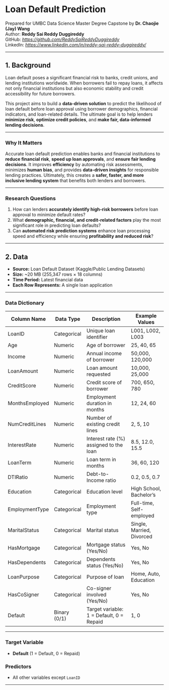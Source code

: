 # Loan Default Prediction 
Prepared for UMBC Data Science Master Degree Capstone by **Dr. Chaojie (Jay) Wang**  
Author: **Reddy Sai Reddy Duggireddy**  
GitHub: *https://github.com/ReddySaiReddyDuggireddy*  
LinkedIn: *https://www.linkedin.com/in/reddy-sai-reddy-duggireddy/*  

---

## 1. Background  

Loan default poses a significant financial risk to banks, credit unions, and lending institutions worldwide. When borrowers fail to repay loans, it affects not only financial institutions but also economic stability and credit accessibility for future borrowers.  

This project aims to build a **data-driven solution** to predict the likelihood of loan default before loan approval using borrower demographics, financial indicators, and loan-related details. The ultimate goal is to help lenders **minimize risk**, **optimize credit policies**, and **make fair, data-informed lending decisions**.  

---

### Why It Matters  
Accurate loan default prediction enables banks and financial institutions to **reduce financial risk**, **speed up loan approvals**, and **ensure fair lending decisions**. It improves **efficiency** by automating risk assessments, minimizes **human bias**, and provides **data-driven insights** for responsible lending practices. Ultimately, this creates a **safer, faster, and more inclusive lending system** that benefits both lenders and borrowers.  

---

### Research Questions  
1. How can lenders **accurately identify high-risk borrowers** before loan approval to minimize default rates?  
2. What **demographic, financial, and credit-related factors** play the most significant role in predicting loan defaults?  
3. Can **automated risk prediction systems** enhance loan processing speed and efficiency while ensuring **profitability and reduced risk**?  

---

## 2. Data  

- **Source:** Loan Default Dataset (Kaggle/Public Lending Datasets)  
- **Size:** ~20 MB (255,347 rows × 18 columns)  
- **Time Period:** Latest financial data  
- **Each Row Represents:** A single loan application  

---

### Data Dictionary  

| Column Name       | Data Type     | Description                                 | Example Values         |
|-------------------|---------------|---------------------------------------------|-------------------------|
| LoanID            | Categorical   | Unique loan identifier                      | L001, L002, L003         |
| Age               | Numeric       | Age of borrower                             | 25, 40, 65               |
| Income            | Numeric       | Annual income of borrower                   | 50,000, 120,000          |
| LoanAmount         | Numeric       | Loan amount requested                        | 10,000, 25,000           |
| CreditScore        | Numeric       | Credit score of borrower                     | 700, 650, 780            |
| MonthsEmployed     | Numeric       | Employment duration in months               | 12, 24, 60               |
| NumCreditLines     | Numeric       | Number of existing credit lines              | 2, 5, 10                 |
| InterestRate       | Numeric       | Interest rate (%) assigned to the loan       | 8.5, 12.0, 15.5          |
| LoanTerm           | Numeric       | Loan term in months                          | 36, 60, 120              |
| DTIRatio           | Numeric       | Debt-to-Income ratio                         | 0.2, 0.5, 0.7            |
| Education          | Categorical   | Education level                              | High School, Bachelor’s   |
| EmploymentType     | Categorical   | Employment type                              | Full-time, Self-employed  |
| MaritalStatus      | Categorical   | Marital status                               | Single, Married, Divorced |
| HasMortgage        | Categorical   | Mortgage status (Yes/No)                     | Yes, No                  |
| HasDependents      | Categorical   | Dependents status (Yes/No)                   | Yes, No                  |
| LoanPurpose        | Categorical   | Purpose of loan                              | Home, Auto, Education     |
| HasCoSigner        | Categorical   | Co-signer involved (Yes/No)                  | Yes, No                  |
| Default            | Binary (0/1)  | Target variable: 1 = Default, 0 = Repaid      | 1, 0                     |

---

### Target Variable  
- **Default** (1 = Default, 0 = Repaid)  

### Predictors  
- All other variables except `LoanID`  

---

